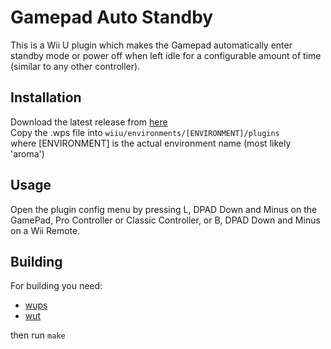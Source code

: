# Gamepad Auto Standby
This is a Wii U plugin which makes the Gamepad automatically enter standby mode or power off when left idle for a configurable amount of time (similar to any other controller).

## Installation
Download the latest release from [here](https://github.com/Lynx64/GamepadAutoStandby/releases)<br/>
Copy the .wps file into `wiiu/environments/[ENVIRONMENT]/plugins`<br/>
where [ENVIRONMENT] is the actual environment name (most likely 'aroma')

## Usage
Open the plugin config menu by pressing L, DPAD Down and Minus on the GamePad, Pro Controller or Classic Controller, or B, DPAD Down and Minus on a Wii Remote.

## Building
For building you need:
- [wups](https://github.com/wiiu-env/WiiUPluginSystem)
- [wut](https://github.com/devkitPro/wut)

then run `make`
